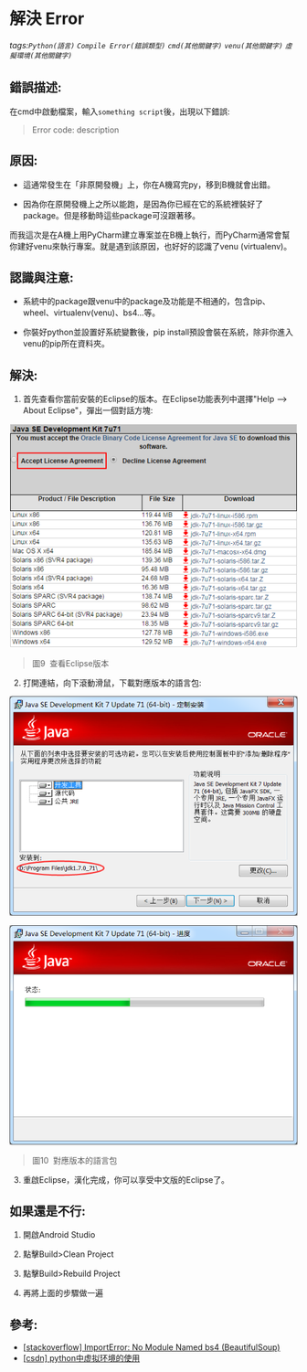 # 解決 Error
###### tags:`Python(語言)` `Compile Error(錯誤類型)` `cmd(其他關鍵字)` `venu(其他關鍵字)` `虛擬環境(其他關鍵字)`

## 錯誤描述:
在cmd中啟動檔案，輸入`something script`後，出現以下錯誤:
> Error code: description

## 原因: 

 - 這通常發生在「非原開發機」上，你在A機寫完py，移到B機就會出錯。

 - 因為你在原開發機上之所以能跑，是因為你已經在它的系統裡裝好了package。但是移動時這些package可沒跟著移。

而我這次是在A機上用PyCharm建立專案並在B機上執行，而PyCharm通常會幫你建好venu來執行專案。就是遇到該原因，也好好的認識了venu (virtualenv)。

## 認識與注意: 

 - 系統中的package跟venu中的package及功能是不相通的，包含pip、wheel、virtualenv(venu)、bs4...等。

 - 你裝好python並設置好系統變數後，pip install預設會裝在系統，除非你進入venu的pip所在資料夾。

## 解決: 

1. 首先查看你當前安裝的Eclipse的版本。在Eclipse功能表列中選擇"Help --> About Eclipse"，彈出一個對話方塊: 

![](https://raw.githubusercontent.com/neslxzhen/Note/master/img/template/1.png)

 > 圖9  查看Eclipse版本

2. 打開連結，向下滾動滑鼠，下載對應版本的語言包: 

![](https://raw.githubusercontent.com/neslxzhen/Note/master/img/template/2.png)

![](https://raw.githubusercontent.com/neslxzhen/Note/master/img/template/3.png)

 > 圖10  對應版本的語言包

3. 重啟Eclipse，漢化完成，你可以享受中文版的Eclipse了。

## 如果還是不行:

1. 開啟Android Studio

2. 點擊Build>Clean Project

3. 點擊Build>Rebuild Project

4. 再將上面的步驟做一遍

## 參考: 

 - [[stackoverflow] ImportError: No Module Named bs4 (BeautifulSoup)](https://stackoverflow.com/questions/11783875/importerror-no-module-named-bs4-beautifulsoup)
 - [[csdn] python中虚拟环境的使用](https://blog.csdn.net/You_are_my_dream/article/details/53029233)